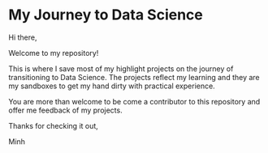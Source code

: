 # My Journey to Data Science

Hi there,

Welcome to my repository!

This is where I save most of my highlight projects on the journey of transitioning to Data Science. The projects reflect my learning and they are my sandboxes to get my hand dirty with practical experience. 

You are more than welcome to be come a contributor to this repository and offer me feedback of my projects.

Thanks for checking it out,

Minh